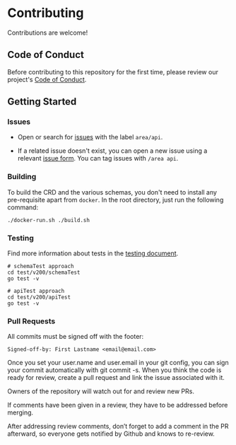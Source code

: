 # Contributing

Contributions are welcome!

## Code of Conduct

Before contributing to this repository for the first time, please review our project's [Code of Conduct](https://github.com/devfile/api/blob/main/CODE_OF_CONDUCT.md).

## Getting Started

### Issues

- Open or search for [issues](https://github.com/devfile/api/issues) with the label `area/api`.

- If a related issue doesn't exist, you can open a new issue using a relevant [issue form](https://github.com/devfile/api/issues/new/choose). You can tag issues with `/area api`.

### Building

To build the CRD and the various schemas, you don't need to install any pre-requisite apart from `docker`.
In the root directory, just run the following command:

```
./docker-run.sh ./build.sh
```

### Testing

Find more information about tests in the [testing document](test/README.md).

```
# schemaTest approach
cd test/v200/schemaTest
go test -v
```

```
# apiTest approach
cd test/v200/apiTest
go test -v
```

### Pull Requests

All commits must be signed off with the footer:

```
Signed-off-by: First Lastname <email@email.com>
```

Once you set your user.name and user.email in your git config, you can sign your commit automatically with git commit -s. When you think the code is ready for review, create a pull request and link the issue associated with it.

Owners of the repository will watch out for and review new PRs.

If comments have been given in a review, they have to be addressed before merging.

After addressing review comments, don’t forget to add a comment in the PR afterward, so everyone gets notified by Github and knows to re-review.
